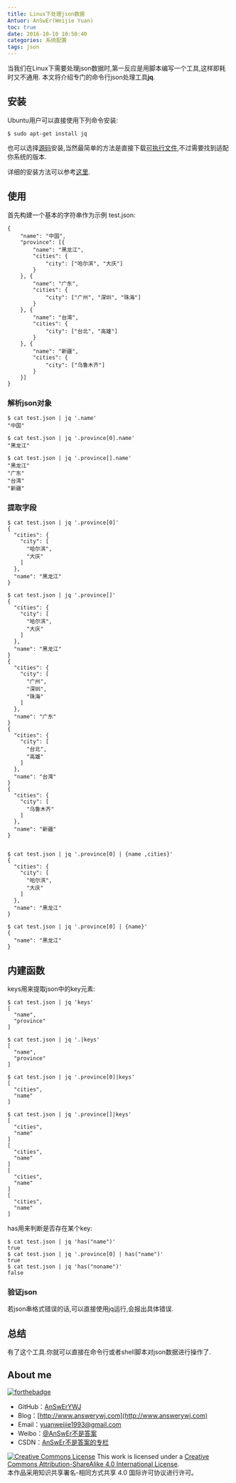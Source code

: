 ```yaml
---
title: Linux下处理json数据
Antuor: AnSwEr(Weijie Yuan)
toc: true
date: 2016-10-10 10:50:40
categories: 系统配置
tags: json
---
```


当我们在Linux下需要处理json数据时,第一反应是用脚本编写一个工具,这样即耗时又不通用. 本文将介绍专门的命令行json处理工具**jq**.
<!--more-->

## 安装
Ubuntu用户可以直接使用下列命令安装:
```
$ sudo apt-get install jq 
```
也可以选择[源码](https://github.com/stedolan/jq)安装,当然最简单的方法是直接下载[可执行文件](https://stedolan.github.io/jq/),不过需要找到适配你系统的版本.

详细的安装方法可以参考[这里](https://stedolan.github.io/jq/download/).

## 使用
首先构建一个基本的字符串作为示例 test.json:
```
{
    "name": "中国",
    "province": [{
        "name": "黑龙江",
        "cities": {
            "city": ["哈尔滨", "大庆"]
        }
    }, {
        "name": "广东",
        "cities": {
            "city": ["广州", "深圳", "珠海"]
        }
    }, {
        "name": "台湾",
        "cities": {
            "city": ["台北", "高雄"]
        }
    }, {
        "name": "新疆",
        "cities": {
            "city": ["乌鲁木齐"]
        }
    }]
}
```

### 解析json对象
```
$ cat test.json | jq '.name'
"中国"

$ cat test.json | jq '.province[0].name'
"黑龙江"

$ cat test.json | jq '.province[].name'
"黑龙江"
"广东"
"台湾"
"新疆"
```

### 提取字段
```
$ cat test.json | jq '.province[0]'
{
  "cities": {
    "city": [
      "哈尔滨",
      "大庆"
    ]
  },
  "name": "黑龙江"
}

$ cat test.json | jq '.province[]'
{
  "cities": {
    "city": [
      "哈尔滨",
      "大庆"
    ]
  },
  "name": "黑龙江"
}
{
  "cities": {
    "city": [
      "广州",
      "深圳",
      "珠海"
    ]
  },
  "name": "广东"
}
{
  "cities": {
    "city": [
      "台北",
      "高雄"
    ]
  },
  "name": "台湾"
}
{
  "cities": {
    "city": [
      "乌鲁木齐"
    ]
  },
  "name": "新疆"
}


$ cat test.json | jq '.province[0] | {name ,cities}'
{
  "cities": {
    "city": [
      "哈尔滨",
      "大庆"
    ]
  },
  "name": "黑龙江"
}

$ cat test.json | jq '.province[0] | {name}'
{
  "name": "黑龙江"
}
```

## 内建函数
keys用来提取json中的key元素:
```
$ cat test.json | jq 'keys'
[
  "name",
  "province"
]

$ cat test.json | jq '.|keys'
[
  "name",
  "province"
]

$ cat test.json | jq '.province[0]|keys'
[
  "cities",
  "name"
]

$ cat test.json | jq '.province[]|keys'
[
  "cities",
  "name"
]
[
  "cities",
  "name"
]
[
  "cities",
  "name"
]
[
  "cities",
  "name"
]
```

has用来判断是否存在某个key:
```
$ cat test.json | jq 'has("name")'
true
$ cat test.json | jq '.province[0] | has("name")'
true
$ cat test.json | jq 'has("noname")'
false
```

### 验证json
若json串格式错误的话,可以直接使用jq运行,会报出具体错误.

## 总结
有了这个工具.你就可以直接在命令行或者shell脚本对json数据进行操作了.

## About me
[![forthebadge](http://forthebadge.com/images/badges/ages-20-30.svg)](http://forthebadge.com)
- GitHub：[AnSwErYWJ](https://github.com/AnSwErYWJ)
- Blog：[http://www.answerywj.com](http://www.answerywj.com)
- Email：[yuanweijie1993@gmail.com](https://mail.google.com)
- Weibo：[@AnSwEr不是答案](http://weibo.com/1783591593)
- CSDN：[AnSwEr不是答案的专栏](http://blog.csdn.net/u011192270)

<a rel="license" href="http://creativecommons.org/licenses/by-sa/4.0/"><img alt="Creative Commons License" style="border-width:0" src="https://i.creativecommons.org/l/by-sa/4.0/88x31.png" /></a> This work is licensed under a <a rel="license" href="http://creativecommons.org/licenses/by-sa/4.0/">Creative Commons Attribution-ShareAlike 4.0 International License</a>.  
本作品采用知识共享署名-相同方式共享 4.0 国际许可协议进行许可。
